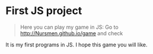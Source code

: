 # First JS project
> Here you can play my game in JS:
Go to http://Nursmen.github.io/game and check

It is my first programs in JS. I hope this game you will like.
